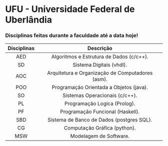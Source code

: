 # UFU - Universidade Federal de Uberlândia

### Disciplinas feitas durante a faculdade até a data hoje!  

Disciplinas | Descrição  
:-----------: | :----------:
AED         | Algoritmos e Estrutura de Dados (c/c++).
SD          | Sistema Digitais (vhdl).
AOC         | Arquitetura e Organização de Computadores (asm).
POO         | Programação Orientada a Objetos (java).
SO          | Sistemas Operacionais (c/c++).
PL          | Programação Logica (Prolog).
PF          | Programação Funcional (Haskell).
SBD         | Sistema de Banco de Dados (postgres SQL).
CG          | Computação Gráfica (python).
MSW         | Modelagem de Software.
